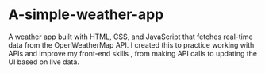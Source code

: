 # A-simple-weather-app
A weather app built with HTML, CSS, and JavaScript that fetches real-time data from the OpenWeatherMap API.  I created this to practice working with APIs and improve my front-end skills , from making API calls to updating the UI based on live data. 
